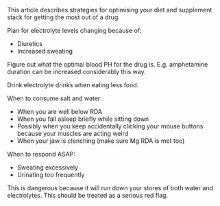 This article describes strategies for optimising your diet and supplement stack for getting the most out of a drug.

Plan for electrolyte levels changing because of:
- Diuretics
- Increased sweating

Figure out what the optimal blood PH for the drug is. E.g. amphetamine duration can be increased considerably this way.

Drink electrolyte drinks when eating less food.

When to consume salt and water:
- When you are well below RDA
- When you fall asleep briefly while sitting down
- Possibly when you keep accidentally clicking your mouse buttons because your muscles are acting weird
- When your jaw is clenching (make sure Mg RDA is met too)

When to respond ASAP:
- Sweating excessively
- Urinating too frequently 

This is dangerous because it will run down your stores of both water and electrolytes. This should be treated as a serious red flag.